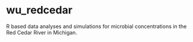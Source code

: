 # wu_redcedar
R based data analyses and simulations for microbial concentrations in the Red Cedar River in Michigan.
